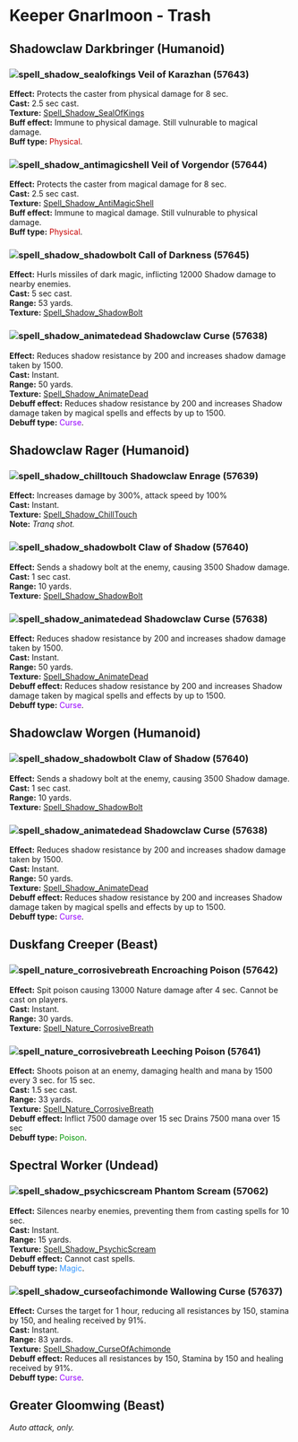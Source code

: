 # Keeper Gnarlmoon - Trash


## Shadowclaw Darkbringer (Humanoid)


### ![spell_shadow_sealofkings] Veil of Karazhan (57643)
**Effect:** Protects the caster from physical damage for 8 sec.<br>
**Cast:** 2.5 sec cast.<br>
**Texture:** <a href="https://wow.zamimg.com/images/wow/icons/large/spell_shadow_sealofkings.jpg">Spell_Shadow_SealOfKings</a><br>
**Buff effect:** Immune to physical damage. Still vulnurable to magical damage.<br>
**Buff type:** <span style="color:#C80000">Physical</span>.<br>

[spell_shadow_sealofkings]: https://wow.zamimg.com/images/wow/icons/small/spell_shadow_sealofkings.jpg


### ![spell_shadow_antimagicshell] Veil of Vorgendor (57644)
**Effect:** Protects the caster from magical damage for 8 sec.<br>
**Cast:** 2.5 sec cast.<br>
**Texture:** <a href="https://wow.zamimg.com/images/wow/icons/large/spell_shadow_antimagicshell.jpg">Spell_Shadow_AntiMagicShell</a><br>
**Buff effect:** Immune to magical damage. Still vulnurable to physical damage.<br>
**Buff type:** <span style="color:#C80000">Physical</span>.<br>

[spell_shadow_antimagicshell]: https://wow.zamimg.com/images/wow/icons/small/spell_shadow_antimagicshell.jpg


### ![spell_shadow_shadowbolt] Call of Darkness (57645)
**Effect:** Hurls missiles of dark magic, inflicting 12000 Shadow damage to nearby enemies.<br>
**Cast:** 5 sec cast.<br>
**Range:** 53 yards.<br>
**Texture:** <a href="https://wow.zamimg.com/images/wow/icons/large/spell_shadow_shadowbolt.jpg">Spell_Shadow_ShadowBolt</a><br>

[spell_shadow_shadowbolt]: https://wow.zamimg.com/images/wow/icons/small/spell_shadow_shadowbolt.jpg


### ![spell_shadow_animatedead] Shadowclaw Curse (57638)
**Effect:** Reduces shadow resistance by 200 and increases shadow damage taken by 1500.<br>
**Cast:** Instant.<br>
**Range:** 50 yards.<br>
**Texture:** <a href="https://wow.zamimg.com/images/wow/icons/large/spell_shadow_animatedead.jpg">Spell_Shadow_AnimateDead</a><br>
**Debuff effect:** Reduces shadow resistance by 200 and increases Shadow damage taken by magical spells and effects by up to 1500.<br>
**Debuff type:** <span style="color:#9600FF">Curse</span>.<br>

[spell_shadow_animatedead]: https://wow.zamimg.com/images/wow/icons/small/spell_shadow_animatedead.jpg



## Shadowclaw Rager (Humanoid)


### ![spell_shadow_chilltouch] Shadowclaw Enrage (57639)
**Effect:** Increases damage by 300%, attack speed by 100%<br>
**Cast:** Instant.<br>
**Texture:** <a href="https://wow.zamimg.com/images/wow/icons/large/spell_shadow_chilltouch.jpg">Spell_Shadow_ChillTouch</a><br>
**Note:** *Tranq shot.*

[spell_shadow_chilltouch]: https://wow.zamimg.com/images/wow/icons/small/spell_shadow_chilltouch.jpg


### ![spell_shadow_shadowbolt] Claw of Shadow (57640)
**Effect:** Sends a shadowy bolt at the enemy, causing 3500 Shadow damage.<br>
**Cast:** 1 sec cast.<br>
**Range:** 10 yards.<br>
**Texture:** <a href="https://wow.zamimg.com/images/wow/icons/large/spell_shadow_shadowbolt.jpg">Spell_Shadow_ShadowBolt</a><br>

[spell_shadow_shadowbolt]: https://wow.zamimg.com/images/wow/icons/small/spell_shadow_shadowbolt.jpg


### ![spell_shadow_animatedead] Shadowclaw Curse (57638)
**Effect:** Reduces shadow resistance by 200 and increases shadow damage taken by 1500.<br>
**Cast:** Instant.<br>
**Range:** 50 yards.<br>
**Texture:** <a href="https://wow.zamimg.com/images/wow/icons/large/spell_shadow_animatedead.jpg">Spell_Shadow_AnimateDead</a><br>
**Debuff effect:** Reduces shadow resistance by 200 and increases Shadow damage taken by magical spells and effects by up to 1500.<br>
**Debuff type:** <span style="color:#9600FF">Curse</span>.<br>

[spell_shadow_animatedead]: https://wow.zamimg.com/images/wow/icons/small/spell_shadow_animatedead.jpg



## Shadowclaw Worgen (Humanoid)


### ![spell_shadow_shadowbolt] Claw of Shadow (57640)
**Effect:** Sends a shadowy bolt at the enemy, causing 3500 Shadow damage.<br>
**Cast:** 1 sec cast.<br>
**Range:** 10 yards.<br>
**Texture:** <a href="https://wow.zamimg.com/images/wow/icons/large/spell_shadow_shadowbolt.jpg">Spell_Shadow_ShadowBolt</a><br>

[spell_shadow_shadowbolt]: https://wow.zamimg.com/images/wow/icons/small/spell_shadow_shadowbolt.jpg


### ![spell_shadow_animatedead] Shadowclaw Curse (57638)
**Effect:** Reduces shadow resistance by 200 and increases shadow damage taken by 1500.<br>
**Cast:** Instant.<br>
**Range:** 50 yards.<br>
**Texture:** <a href="https://wow.zamimg.com/images/wow/icons/large/spell_shadow_animatedead.jpg">Spell_Shadow_AnimateDead</a><br>
**Debuff effect:** Reduces shadow resistance by 200 and increases Shadow damage taken by magical spells and effects by up to 1500.<br>
**Debuff type:** <span style="color:#9600FF">Curse</span>.<br>

[spell_shadow_animatedead]: https://wow.zamimg.com/images/wow/icons/small/spell_shadow_animatedead.jpg



## Duskfang Creeper (Beast)


### ![spell_nature_corrosivebreath] Encroaching Poison (57642)
**Effect:** Spit poison causing 13000 Nature damage after 4 sec. Cannot be cast on players.<br>
**Cast:** Instant.<br>
**Range:** 30 yards.<br>
**Texture:** <a href="https://wow.zamimg.com/images/wow/icons/large/spell_nature_corrosivebreath.jpg">Spell_Nature_CorrosiveBreath</a><br>

[spell_nature_corrosivebreath]: https://wow.zamimg.com/images/wow/icons/small/spell_nature_corrosivebreath.jpg


### ![spell_nature_corrosivebreath] Leeching Poison (57641)
**Effect:** Shoots poison at an enemy, damaging health and mana by 1500 every 3 sec. for 15 sec.<br>
**Cast:** 1.5 sec cast.<br>
**Range:** 33 yards.<br>
**Texture:** <a href="https://wow.zamimg.com/images/wow/icons/large/spell_nature_corrosivebreath.jpg">Spell_Nature_CorrosiveBreath</a><br>
**Debuff effect:** Inflict 7500 damage over 15 sec Drains 7500 mana over 15 sec<br>
**Debuff type:** <span style="color:#009600">Poison</span>.<br>

[spell_nature_corrosivebreath]: https://wow.zamimg.com/images/wow/icons/small/spell_nature_corrosivebreath.jpg



## Spectral Worker (Undead)

### ![spell_shadow_psychicscream] Phantom Scream (57062)
**Effect:** Silences nearby enemies, preventing them from casting spells for 10 sec.<br>
**Cast:** Instant.<br>
**Range:** 15 yards.<br>
**Texture:** <a href="https://wow.zamimg.com/images/wow/icons/large/spell_shadow_psychicscream.jpg">Spell_Shadow_PsychicScream</a><br>
**Debuff effect:** Cannot cast spells.<br>
**Debuff type:** <span style="color:#3296FF">Magic</span>.<br>

[spell_shadow_psychicscream]: https://wow.zamimg.com/images/wow/icons/small/spell_shadow_psychicscream.jpg


### ![spell_shadow_curseofachimonde] Wallowing Curse (57637)
**Effect:** Curses the target for 1 hour, reducing all resistances by 150, stamina by 150, and healing received by 91%.<br>
**Cast:** Instant.<br>
**Range:** 83 yards.<br>
**Texture:** <a href="https://wow.zamimg.com/images/wow/icons/large/spell_shadow_curseofachimonde.jpg">Spell_Shadow_CurseOfAchimonde</a><br>
**Debuff effect:** Reduces all resistances by 150, Stamina by 150 and healing received by 91%.<br>
**Debuff type:** <span style="color:#9600FF">Curse</span>.<br>

[spell_shadow_curseofachimonde]: https://wow.zamimg.com/images/wow/icons/small/spell_shadow_curseofachimonde.jpg



## Greater Gloomwing (Beast)

*Auto attack, only.*

